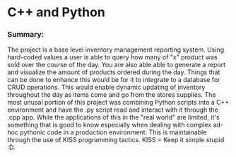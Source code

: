 # C++ and Python
### Summary:
The project is a base level inventory management reporting system. Using hard-coded values a user is able to query how many of "x" product was sold over the course of the day. You are also able able to generate a report and visualize the amount of products ordered during the day. Things that can be done to enhance this would be for it to integrate to a database for CRUD operations. This would enable dynamic updating of inventory throughout the day as items come and go from the stores supplies. The most unusal portion of this project was combining Python scripts into a C++ environment and have the .py script read and interact with it through the .cpp app.  While the applications of this in the "real world" are limited, it's something that is good to know especially when dealing with complex ad-hoc pythonic code in a production environment. This is maintainable through the use of KISS programming tactics. KISS = Keep it simple stupid :D. 